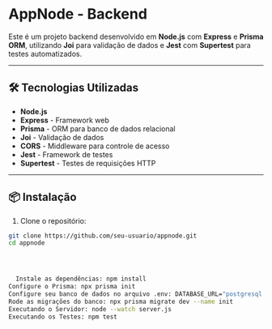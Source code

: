 # AppNode - Backend

Este é um projeto backend desenvolvido em **Node.js** com **Express** e **Prisma ORM**, utilizando **Joi** para validação de dados e **Jest** com **Supertest** para testes automatizados.

---

## 🛠️ Tecnologias Utilizadas

- **Node.js**
- **Express** - Framework web
- **Prisma** - ORM para banco de dados relacional
- **Joi** - Validação de dados
- **CORS** - Middleware para controle de acesso
- **Jest** - Framework de testes
- **Supertest** - Testes de requisições HTTP

---

## 📦 Instalação

1. Clone o repositório:

```bash
git clone https://github.com/seu-usuario/appnode.git
cd appnode




  Instale as dependências: npm install
Configure o Prisma: npx prisma init
Configure seu banco de dados no arquivo .env: DATABASE_URL="postgresql://usuario:senha@localhost:5432/nome_do_banco"
Rode as migrações do banco: npx prisma migrate dev --name init
Executando o Servidor: node --watch server.js
Executando os Testes: npm test
